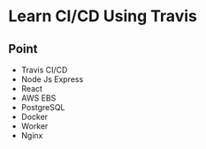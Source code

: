 # Learn CI/CD Using Travis

## Point

- Travis CI/CD
- Node Js Express
- React
- AWS EBS
- PostgreSQL
- Docker
- Worker
- Nginx
